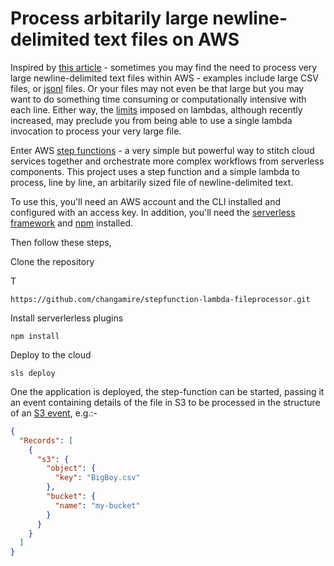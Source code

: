# Process arbitarily large newline-delimited text files on AWS

Inspired by [this article](https://www.linkedin.com/pulse/large-file-processing-csv-using-aws-lambda-step-functions-nacho-coll/) - sometimes you may find the need to process very large newline-delimited text files within AWS - examples include large CSV files, or [jsonl](http://jsonlines.org/) files. Or your files may not even be that large but you may want to do something time consuming or computationally intensive with each line. Either way, the [limits](https://docs.aws.amazon.com/lambda/latest/dg/limits.html) imposed on lambdas, although recently increased, may preclude you from being able to use a single lambda invocation to process your very large file. 

Enter AWS [step functions](https://aws.amazon.com/step-functions/) - a very simple but powerful way to stitch cloud services together and orchestrate more complex workflows from serverless components. This project uses a step function and a simple lambda to process, line by line, an arbitarily sized file of newline-delimited text.

To use this, you'll need an AWS account and the CLI installed and configured with an access key. In addition, you'll need the [serverless framework](https://serverless.com/) and [npm](https://www.npmjs.com/) installed. 

Then follow these steps,

Clone the repository

T
```
https://github.com/changamire/stepfunction-lambda-fileprocessor.git
```

Install serverlerless plugins 

```
npm install
```

Deploy to the cloud

```
sls deploy
```

One the application is deployed, the step-function can be started, passing it an event containing details of the file in S3 to be processed in the structure of an [S3 event](https://docs.aws.amazon.com/AmazonS3/latest/dev/notification-content-structure.html), e.g.:-

```json
{
  "Records": [
    {
      "s3": {
        "object": {
          "key": "BigBoy.csv"
        },
        "bucket": {
          "name": "my-bucket"
        }
      }
    }
  ]
}
```